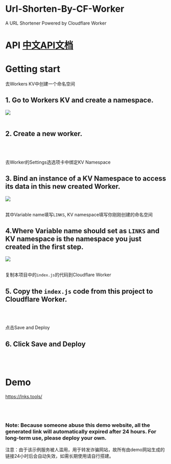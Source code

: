 # Url-Shorten-By-CF-Worker
A URL Shortener Powered by Cloudflare Worker
  
# API  [中文API文档](API.md)
  
# Getting start
去Workers KV中创建一个命名空间  
## 1. Go to Workers KV and create a namespace.
<img src="https://cdn.jsdelivr.net/npm/imst@0.0.4/20201205232805.png">
  
  <br/>
  <br/>
  
## 2. Create a new worker.

  <br/>
  <br/>
  
  
去Worker的Settings选选项卡中绑定KV Namespace  
## 3. Bind an instance of a KV Namespace to access its data in this new created Worker.
<img src="https://cdn.jsdelivr.net/npm/imst@0.0.4/20201205232536.png">

  <br/>
  <br/>


其中Variable name填写`LINKS`, KV namespace填写你刚刚创建的命名空间
## 4.Where Variable name should set as `LINKS` and KV namespace is the namespace you just created in the first step.
<img src="https://cdn.jsdelivr.net/npm/imst@0.0.4/20201205232704.png">



  <br/>
  <br/>

复制本项目中的`index.js`的代码到Cloudflare Worker 
## 5. Copy the `index.js` code from this project to Cloudflare Worker. 




  <br/>
  <br/>

点击Save and Deploy
## 6. Click Save and Deploy



  <br/>
  <br/>

# Demo
  
  https://lnks.tools/
  
  <br/>
  <br/>
 
### Note: Because someone abuse this demo website, all the generated link will automatically expired after 24 hours. For long-term use, please deploy your own.

注意：由于该示例服务被人滥用，用于转发诈骗网站，故所有由demo网站生成的链接24小时后会自动失效，如需长期使用请自行搭建。
